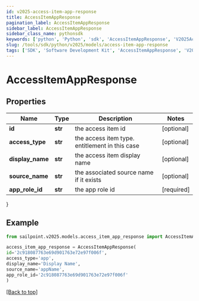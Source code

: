 ```yaml
---
id: v2025-access-item-app-response
title: AccessItemAppResponse
pagination_label: AccessItemAppResponse
sidebar_label: AccessItemAppResponse
sidebar_class_name: pythonsdk
keywords: ['python', 'Python', 'sdk', 'AccessItemAppResponse', 'V2025AccessItemAppResponse'] 
slug: /tools/sdk/python/v2025/models/access-item-app-response
tags: ['SDK', 'Software Development Kit', 'AccessItemAppResponse', 'V2025AccessItemAppResponse']
---
```


# AccessItemAppResponse


## Properties

Name | Type | Description | Notes
------------ | ------------- | ------------- | -------------
**id** | **str** | the access item id | [optional] 
**access_type** | **str** | the access item type. entitlement in this case | [optional] 
**display_name** | **str** | the access item display name | [optional] 
**source_name** | **str** | the associated source name if it exists | [optional] 
**app_role_id** | **str** | the app role id | [required]
}

## Example

```python
from sailpoint.v2025.models.access_item_app_response import AccessItemAppResponse

access_item_app_response = AccessItemAppResponse(
id='2c918087763e69d901763e72e97f006f',
access_type='app',
display_name='Display Name',
source_name='appName',
app_role_id='2c918087763e69d901763e72e97f006f'
)

```
[[Back to top]](#) 

